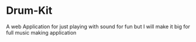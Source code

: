 # Drum-Kit
A web Application for just playing with sound for fun but I will make it big for full music making application
